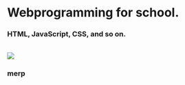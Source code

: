 # Webprogramming for school.

### HTML, JavaScript, CSS, and so on.
<br>
<img align="center" src="https://media.tenor.com/Z6SD6vtXZS8AAAAj/merp.gif">
<h3>merp</h3>
